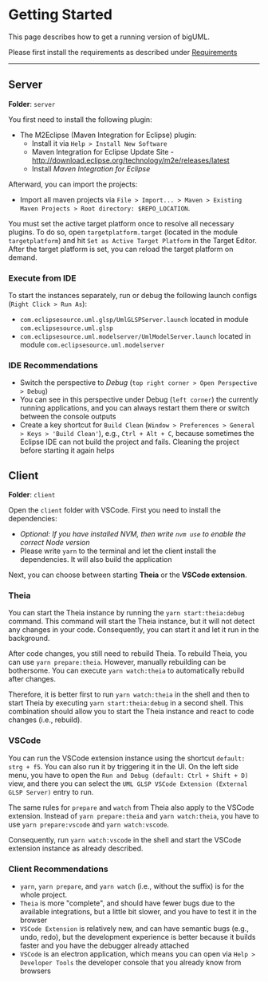 # Getting Started

This page describes how to get a running version of bigUML.

Please first install the requirements as described under [Requirements](./Requirements.md)

---

## Server

**Folder**: `server`

You first need to install the following plugin:

- The M2Eclipse (Maven Integration for Eclipse) plugin:
  - Install it via `Help > Install New Software`
  - Maven Integration for Eclipse Update Site - <http://download.eclipse.org/technology/m2e/releases/latest>
  - Install _Maven Integration for Eclipse_

Afterward, you can import the projects:

- Import all maven projects via `File > Import... > Maven > Existing Maven Projects > Root directory: $REPO_LOCATION`.

You must set the active target platform once to resolve all necessary plugins. To do so, open `targetplatform.target` (located in the module `targetplatform`) and hit `Set as Active Target Platform` in the Target Editor. After the target platform is set, you can reload the target platform on demand.

### Execute from IDE

To start the instances separately, run or debug the following launch configs (`Right Click > Run As`):

- `com.eclipsesource.uml.glsp/UmlGLSPServer.launch` located in module `com.eclipsesource.uml.glsp`
- `com.eclipsesource.uml.modelserver/UmlModelServer.launch` located in module `com.eclipsesource.uml.modelserver`

### IDE Recommendations

- Switch the perspective to _Debug_ (`top right corner > Open Perspective > Debug`)
- You can see in this perspective under Debug (`left corner`) the currently running applications, and you can always restart them there or switch between the console outputs
- Create a key shortcut for `Build Clean` (`Window > Preferences > General > Keys > 'Build Clean'`), e.g., `Ctrl + Alt + C`, because sometimes the Eclipse IDE can not build the project and fails. Cleaning the project before starting it again helps

## Client

**Folder**: `client`

Open the `client` folder with VSCode. First you need to install the dependencies:

- _Optional: If you have installed NVM, then write `nvm use` to enable the correct Node version_
- Please write `yarn` to the terminal and let the client install the dependencies. It will also build the application

Next, you can choose between starting **Theia** or the **VSCode extension**.

### Theia

You can start the Theia instance by running the `yarn start:theia:debug` command. This command will start the Theia instance, but it will not detect any changes in your code. Consequently, you can start it and let it run in the background.

After code changes, you still need to rebuild Theia. To rebuild Theia, you can use `yarn prepare:theia`. However, manually rebuilding can be bothersome. You can execute `yarn watch:theia` to automatically rebuild after changes.

Therefore, it is better first to run `yarn watch:theia` in the shell and then to start Theia by executing `yarn start:theia:debug` in a second shell. This combination should allow you to start the Theia instance and react to code changes (i.e., rebuild).

### VSCode

You can run the VSCode extension instance using the shortcut `default: strg + f5`. You can also run it by triggering it in the UI. On the left side menu, you have to open the `Run and Debug (default: Ctrl + Shift + D)` view, and there you can select the `UML GLSP VSCode Extension (External GLSP Server)` entry to run.

The same rules for `prepare` and `watch` from Theia also apply to the VSCode extension. Instead of `yarn prepare:theia` and `yarn watch:theia`, you have to use `yarn prepare:vscode` and `yarn watch:vscode`.

Consequently, run `yarn watch:vscode` in the shell and start the VSCode extension instance as already described.

### Client Recommendations

- `yarn`, `yarn prepare`, and `yarn watch` (i.e., without the suffix) is for the whole project.
- `Theia` is more "complete", and should have fewer bugs due to the available integrations, but a little bit slower, and you have to test it in the browser
- `VSCode Extension` is relatively new, and can have semantic bugs (e.g., undo, redo), but the development experience is better because it builds faster and you have the debugger already attached
- `VSCode` is an electron application, which means you can open via `Help > Developer Tools` the developer console that you already know from browsers
